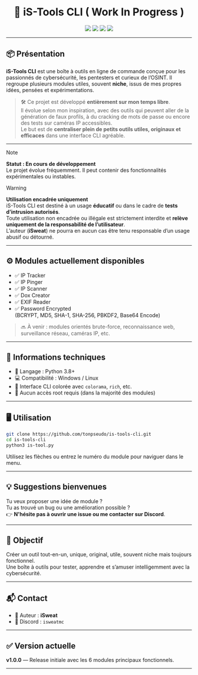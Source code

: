 
<div align="center">
  <h1>🚀 iS-Tools CLI ( Work In Progress )</h1>
</div>

<div align="center">
  <img src="https://img.shields.io/badge/version-1.0.0-blue.svg" />
  <img src="https://img.shields.io/badge/status-WIP-orange.svg" />
  <img src="https://img.shields.io/badge/python-3.8%2B-blue.svg" />
  <img src="https://img.shields.io/badge/platform-Windows%20%7C%20Linux-lightgrey.svg" />
</div>

---

## 📦 Présentation

**iS-Tools CLI** est une boîte à outils en ligne de commande conçue pour les passionnés de cybersécurité, les pentesters et curieux de l’OSINT. Il regroupe plusieurs modules utiles, souvent **niche**, issus de mes propres idées, pensées et expérimentations.

> 🛠️ Ce projet est développé **entièrement sur mon temps libre**.  
> Il évolue selon mon inspiration, avec des outils qui peuvent aller de la génération de faux profils, à du cracking de mots de passe ou encore des tests sur caméras IP accessibles.  
> Le but est de **centraliser plein de petits outils utiles, originaux et efficaces** dans une interface CLI agréable.

---

>[!NOTE]
> **Statut : En cours de développement**  
> Le projet évolue fréquemment. Il peut contenir des fonctionnalités expérimentales ou instables.

>[!WARNING]
> **Utilisation encadrée uniquement**  
> iS-Tools CLI est destiné à un usage **éducatif** ou dans le cadre de **tests d’intrusion autorisés**.  
> Toute utilisation non encadrée ou illégale est strictement interdite et **relève uniquement de la responsabilité de l’utilisateur**.  
> L’auteur (**iSweat**) ne pourra en aucun cas être tenu responsable d’un usage abusif ou détourné.

---

## ⚙️ Modules actuellement disponibles

- ✅ IP Tracker  
- ✅ IP Pinger  
- ✅ IP Scanner  
- ✅ Dox Creator  
- ✅ EXIF Reader  
- ✅ Password Encrypted  
  (BCRYPT, MD5, SHA-1, SHA-256, PBKDF2, Base64 Encode)

> 🔜 À venir : modules orientés brute-force, reconnaissance web, surveillance réseau, caméras IP, etc.

---

## 🧰 Informations techniques

- 📁 Langage : Python 3.8+
- 💻 Compatibilité : Windows / Linux
- 🎨 Interface CLI colorée avec `colorama`, `rich`, etc.
- 🧩 Aucun accès root requis (dans la majorité des modules)

---

## 🖥️ Utilisation

```bash
git clone https://github.com/tonpseudo/is-tools-cli.git
cd is-tools-cli
python3 is-tool.py
```

Utilisez les flèches ou entrez le numéro du module pour naviguer dans le menu.

---

## 💡 Suggestions bienvenues

Tu veux proposer une idée de module ?  
Tu as trouvé un bug ou une amélioration possible ?  
👉 **N'hésite pas à ouvrir une issue ou me contacter sur Discord**.

---

## 🎯 Objectif

Créer un outil tout-en-un, unique, original, utile, souvent niche mais toujours fonctionnel.  
Une boîte à outils pour tester, apprendre et s’amuser intelligemment avec la cybersécurité.

---

## 📬 Contact

- 👤 Auteur : **iSweat**
- 💬 Discord : `isweatmc`

---

## ✅ Version actuelle

**v1.0.0** — Release initiale avec les 6 modules principaux fonctionnels.

---
